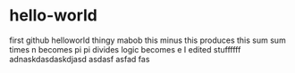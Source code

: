 # hello-world
first github helloworld thingy mabob
this minus this produces this sum
sum times n becomes pi
pi divides logic becomes e
I edited stuffffff
adnaskdasdaskdjasd
asdasf
asfad
fas
